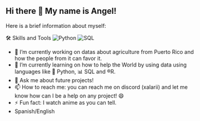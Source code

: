 ## Hi there 👋 My name is Angel!

Here is a brief information about myself:

🛠️ Skills and Tools
![Python](https://img.shields.io/badge/Python-3670A0?style=for-the-badge&logo=python&logoColor=ffdd54)
![SQL](https://img.shields.io/badge/SQL-000?style=for-the-badge&logo=mysql&logoColor=white)
- 🔭 I’m currently working on  datas about agriculture from Puerto Rico and how the people from it can favor it.
- 🌱 I’m currently learning  on how to help the World by using data using languages like 🐍 Python, 📊 SQL and ®️R.
- 💬 Ask me about future projects!
- 📫 How to reach me: you can reach me on discord (xalarii) and let me know how can I be a help on any project! 😄
- ⚡ Fun fact: I watch anime as you can tell.
- Spanish/English 
